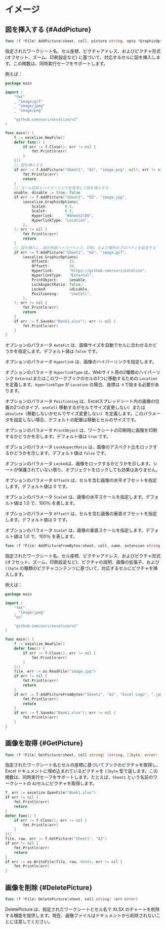 # イメージ

## 図を挿入する {#AddPicture}

```go
func (f *File) AddPicture(sheet, cell, picture string, opts *GraphicOptions) error
```

指定されたワークシート名、セル座標、ピクチャアドレス、およびピクチャ形式 (オフセット、ズーム、印刷設定など) に基づいて、対応するセルに図を挿入します。この関数は、同時実行セーフをサポートします。

例えば：

```go
package main

import (
    "fmt"
    _ "image/gif"
    _ "image/jpeg"
    _ "image/png"

    "github.com/xuri/excelize/v2"
)

func main() {
    f := excelize.NewFile()
    defer func() {
        if err := f.Close(); err != nil {
            fmt.Println(err)
        }
    }()
    // 図を挿入する
    if err := f.AddPicture("Sheet1", "A2", "image.png", nil); err != nil {
        fmt.Println(err)
        return
    }
    // ズーム倍率とハイパーリンクを使用して図を挿入する
    enable, disable := true, false
    if err := f.AddPicture("Sheet1", "D2", "image.jpg",
        &excelize.GraphicOptions{
            ScaleX:        0.5,
            ScaleY:        0.5,
            Hyperlink:     "#Sheet2!D8",
            HyperlinkType: "Location",
        },
    ); err != nil {
        fmt.Println(err)
        return
    }
    // 図を挿入し、図の外部ハイパーリンク、印刷、および場所のプロパティを設定する
    if err := f.AddPicture("Sheet1", "H2", "image.gif",
        &excelize.GraphicOptions{
            OffsetX:         15,
            OffsetY:         10,
            Hyperlink:       "https://github.com/xuri/excelize",
            HyperlinkType:   "External",
            PrintObject:     &enable,
            LockAspectRatio: false,
            Locked:          &disable,
            Positioning:     "oneCell",
        },
    ); err != nil {
        fmt.Println(err)
        return
    }
    if err := f.SaveAs("Book1.xlsx"); err != nil {
        fmt.Println(err)
    }
}
```

オプションのパラメータ `AutoFit` は、画像サイズを自動でセルに合わせるかどうかを指定します。デフォルト値は `false` です。

オプションのパラメータ `Hyperlink` は、画像のハイパーリンクを指定します。

オプションのパラメータ `HyperlinkType` は、Webサイト用の2種類のハイパーリンク `External`またはこのワークブックのセルの1つに移動するための `Location`を定義します。`HyperlinkType` が `Location` の場合、座標は `＃`で始まる必要があります。

オプションのパラメータ `Positioning` は、Excelスプレッドシート内の画像の位置の2つのタイプ、`oneCell` 移動するがセルでサイズ変更しない）または `absolute`（移動しないかセルでサイズ変更しない）を定義します。このパラメータを設定しない場合、デフォルトの配置は移動とセルのサイズです。

オプションのパラメータ `PrintObject` は、ワークシートの印刷時に画像を印刷するかどうかを示します。デフォルト値は `true` です。

オプションのパラメータ `LockAspectRatio` は、画像のアスペクト比をロックするかどうかを示します。デフォルト値は `false` です。

オプションのパラメータ `Locked`は、画像をロックするかどうかを示します。シートが保護されていない限り、オブジェクトをロックしても効果はありません。

オプションのパラメータ `OffsetX` は、セルを含む画像の水平オフセットを指定します。デフォルト値は 0 です。

オプションのパラメータ `ScaleX` は、画像の水平スケールを指定します。デフォルト値は 1.0 で、100％ を表します。

オプションのパラメータ `OffsetY` は、セルを含む画像の垂直オフセットを指定します。デフォルト値は 0 です。

オプションのパラメータ `ScaleY` は、画像の垂直スケールを指定します。デフォルト値は 1.0 で、100％ を表します。

```go
func (f *File) AddPictureFromBytes(sheet, cell, name, extension string, file []byte, opts *GraphicOptions) error
```

指定されたワークシート名、セル座標、ピクチャアドレス、およびピクチャ形式 (オフセット、ズーム、印刷設定など)、ピクチャの説明、画像の拡張子、および `[]byte` の種類のピクチャコンテンツに基づいて、対応するセルにピクチャを挿入します。

例えば：

```go
package main

import (
    "fmt"
    _ "image/jpeg"
    "os"

    "github.com/xuri/excelize/v2"
)

func main() {
    f := excelize.NewFile()
    defer func() {
        if err := f.Close(); err != nil {
            fmt.Println(err)
        }
    }()
    file, err := os.ReadFile("image.jpg")
    if err != nil {
        fmt.Println(err)
        return
    }
    if err := f.AddPictureFromBytes("Sheet1", "A2", "Excel Logo", ".jpg", file, nil); err != nil {
        fmt.Println(err)
        return
    }
    if err := f.SaveAs("Book1.xlsx"); err != nil {
        fmt.Println(err)
    }
}
```

## 画像を取得 {#GetPicture}

```go
func (f *File) GetPicture(sheet, cell string) (string, []byte, error)
```

指定されたワークシート名とセルの座標に基づいてブックのピクチャを取得し、Excel ドキュメントに埋め込まれているピクチャを `[]byte` 型で返します。この関数は、同時実行セーフをサポートします。たとえば、`Sheet1` という名前のワークシートの `A2`セルにピクチャを取得します。

```go
f, err := excelize.OpenFile("Book1.xlsx")
if err != nil {
    fmt.Println(err)
    return
}
defer func() {
    if err := f.Close(); err != nil {
        fmt.Println(err)
    }
}()
file, raw, err := f.GetPicture("Sheet1", "A2")
if err != nil {
    fmt.Println(err)
    return
}
if err := os.WriteFile(file, raw, 0644); err != nil {
    fmt.Println(err)
}
```

## 画像を削除 {#DeletePicture}

```go
func (f *File) DeletePicture(sheet, cell string) (err error)
```

DeletePicture は、指定されたワークシートとセル名で XLSX のチャートを削除する機能を提供します。現在、画像ファイルはドキュメントから削除されないことに注意してください。

